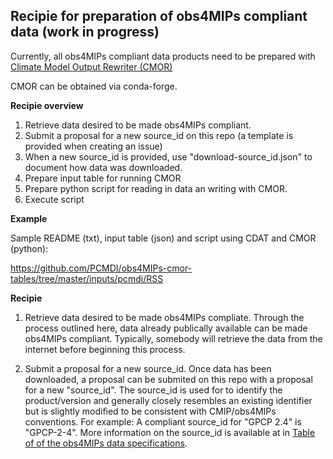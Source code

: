 ## Recipie for preparation of obs4MIPs compliant data (work in progress)

Currently, all obs4MIPs compliant data products need to be prepared with [Climate Model Output Rewriter (CMOR)](https://cmor.llnl.gov) 

CMOR can be obtained via conda-forge.  


**Recipie overview**

1) Retrieve data desired to be made obs4MIPs compliant.
2) Submit a proposal for a new source_id on this repo (a template is provided when creating an issue)
3) When a new source_id is provided, use "download-source_id.json" to document how data was downloaded. 
4) Prepare input table for running CMOR
5) Prepare python script for reading in data an writing with CMOR.
6) Execute script

**Example**

Sample README (txt), input table (json) and script using CDAT and CMOR (python):

https://github.com/PCMDI/obs4MIPs-cmor-tables/tree/master/inputs/pcmdi/RSS

**Recipie**

1) Retrieve data desired to be made obs4MIPs compliate.  Through the process outlined here, data already publically available can be made obs4MIPs compliant. Typically, somebody will retrieve the data from the internet before beginning this process. 

2) Submit a proposal for a new source_id. Once data has been downloaded, a proposal can be submited on this repo with a proposal for a new "source_id".  The source_id is used for to identify the product/version and generally closely resembles an existing identifier but is slightly modified to be consistent with CMIP/obs4MIPs conventions.  For example:  A compliant source_id for "GPCP 2.4" is "GPCP-2-4".  More information on the source_id is available at in [Table of of the obs4MIPs data specifications](https://docs.google.com/document/d/1FXXBhUh71Hjus557ZTD3EKPi_2zxeLvi1aICXOjVYPc/edit#heading=h.7zmnv8xlfe08). 
  
